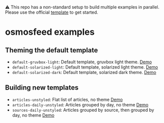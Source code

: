 ⚠ This repo has a non-standard setup to build multiple examples in parallel. Please use the official [template](https://github.com/osmoscraft/osmosfeed) to get started.

# osmosfeed examples

## Theming the default template

- `default-gruvbox-light`: Default template, gruvbox light theme. [Demo](https://osmoscraft.github.io/osmosfeed-examples/default-gruvbox-light/)
- `default-solarized-light`: Default template, solarized light theme. [Demo](https://osmoscraft.github.io/osmosfeed-examples/default-solarized-light/)
- `default-solarized-dark`: Default template, solarized dark theme. [Demo](https://osmoscraft.github.io/osmosfeed-examples/default-solarized-dark/)

## Building new templates

- `articles-unstyled`: Flat list of articles, no theme [Demo](https://osmoscraft.github.io/osmosfeed-examples/articles-unstyled/)
- `articles-daily-unstyled`: Articles grouped by day, no theme [Demo](https://osmoscraft.github.io/osmosfeed-examples/articles-daily-unstyled/)
- `sources-daily-unstyled`: Articles grouped by source, then grouped by day, no theme [Demo](https://osmoscraft.github.io/osmosfeed-examples/sources-daily-unstyled/)
